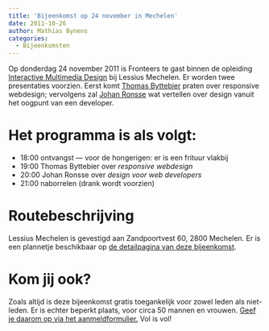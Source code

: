 ```yaml
---
title: 'Bijeenkomst op 24 november in Mechelen'
date: 2011-10-26
author: Mathias Bynens
categories:
  - Bijeenkomsten
---
```


Op donderdag 24 november 2011 is Fronteers te gast binnen de opleiding [Interactive Multimedia Design](http://mechelen.lessius.eu/studeren-aan-de-khmechelen/bacheloropleidingen/informaticamanagement-en-multimedia/opleidingsparcours) bij Lessius Mechelen. Er worden twee presentaties voorzien. Eerst komt [Thomas Byttebier](http://www.thehotseat.be/) praten over responsive webdesign; vervolgens zal [Johan Ronsse](http://wolfslittlestore.be/) wat vertellen over design vanuit het oogpunt van een developer.

# Het programma is als volgt:

- 18:00 ontvangst — voor de hongerigen: er is een frituur vlakbij
- 19:00 Thomas Byttebier over _responsive webdesign_
- 20:00 Johan Ronsse over _design voor web developers_
- 21:00 naborrelen (drank wordt voorzien)

# Routebeschrijving

Lessius Mechelen is gevestigd aan Zandpoortvest 60, 2800 Mechelen. Er is een plannetje beschikbaar op [de detailpagina van deze bijeenkomst](/bijeenkomsten/2011/lessius).

# Kom jij ook?

Zoals altijd is deze bijeenkomst gratis toegankelijk voor zowel leden als niet-leden. Er is echter beperkt plaats, voor circa 50 mannen en vrouwen. [Geef je daarom op via het aanmeldformulier.](/bijeenkomsten/2011/lessius#formulier-1) Vol is vol!
